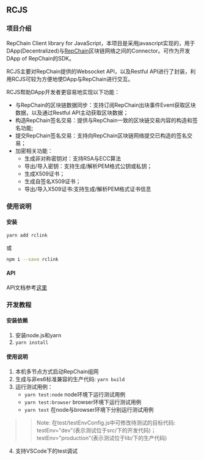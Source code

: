 ## RCJS

### 项目介绍
RepChain Client library for JavaScript，本项目是采用javascript实现的，用于DApp(Decentralized)与[RepChain](https://gitee.com/BTAJL/repchain)区块链网络之间的Connector。可作为开发DApp of RepChain的SDK。

RCJS主要对RepChain提供的Websocket API，以及Restful API进行了封装，利用RCJS可较为方便地使DApp与RepChain进行交互。

RCJS帮助DApp开发者更容易地实现以下功能：
- 与RepChain的区块链数据同步：支持订阅RepChain出块事件Event获取区块数据，以及通过Restful API主动获取区块数据；
- 构造RepChain签名交易：提供与RepChain一致的区块链交易内容的构造和签名功能;
- 提交RepChain签名交易：支持向RepChain区块链网络提交已构造的签名交易；
- 加密相关功能：
  + 生成非对称密钥对：支持RSA与ECC算法
  + 导出/导入密钥：支持生成/解析PEM格式公钥或私钥；
  + 生成X509证书；
  + 生成自签名X509证书；
  + 导出/导入X509证书:支持生成/解析PEM格式证书信息

### 使用说明
#### 安装 
```bash
yarn add rclink
``` 
或 
```bash
npm i --save rclink
```
#### API
API文档参考[这里](http://jaytsang.gitee.io/rcnodeapi/)

### 开发教程

#### 安装依赖
1. 安装node.js和yarn
2. `yarn install`

#### 使用说明
1. 本机多节点方式启动RepChain组网
2. 生成与非es6标准兼容的生产代码: `yarn build`
3. 运行测试用例：
    - `yarn test:node` node环境下运行测试用例
    - `yarn test:browser` browser环境下运行测试用例
    - `yarn test` 在node与browser环境下分别运行测试用例
>>Note: 在test/testEnvConfig.js中可修改待测试的目标代码: testEnv="dev"(表示测试位于src/下的开发代码)；testEnv="production"(表示测试位于lib/下的生产代码)
4. 支持VSCode下的test调试


